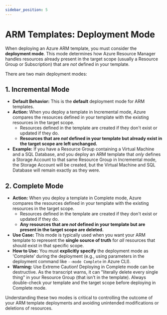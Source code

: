 ```yaml
---
sidebar_position: 5
---
```


# ARM Templates: Deployment Mode

When deploying an Azure ARM template, you must consider the **deployment mode**. This mode determines how Azure Resource Manager handles resources already present in the target scope (usually a Resource Group or Subscription) that are *not* defined in your template.

There are two main deployment modes:

## 1. Incremental Mode

*   **Default Behavior:** This is the **default** deployment mode for ARM templates.
*   **Action:** When you deploy a template in Incremental mode, Azure compares the resources defined in your template with the existing resources in the target scope.
    *   Resources defined in the template are created if they don't exist or updated if they do.
    *   **Resources that are *not* defined in your template but already exist in the target scope are **left unchanged**.**
*   **Example:** If you have a Resource Group containing a Virtual Machine and a SQL Database, and you deploy an ARM template that *only* defines a Storage Account to that same Resource Group in Incremental mode, the Storage Account will be created, but the Virtual Machine and SQL Database will remain exactly as they were.

## 2. Complete Mode

*   **Action:** When you deploy a template in Complete mode, Azure compares the resources defined in your template with the existing resources in the target scope.
    *   Resources defined in the template are created if they don't exist or updated if they do.
    *   **Any resources that are *not* defined in your template but are present in the target scope are **deleted**.**
*   **Use Case:** This mode is typically used when you want your ARM template to represent the **single source of truth** for *all* resources that should exist in that specific scope.
*   **How to Use:** You must **explicitly specify** the deployment mode as 'Complete' during the deployment (e.g., using parameters in the deployment command like `--mode Complete` in Azure CLI).
*   **Warning:** Use Extreme Caution! Deploying in Complete mode can be destructive. As the transcript warns, it can "literally delete every single thing" in your Resource Group (that isn't in the template). Always double-check your template and the target scope before deploying in Complete mode.

Understanding these two modes is critical to controlling the outcome of your ARM template deployments and avoiding unintended modifications or deletions of resources.